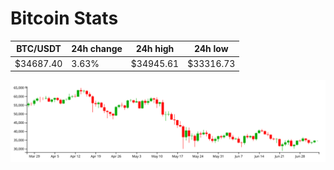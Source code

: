 # Bitcoin Stats

BTC/USDT|24h change|24h high|24h low|
|---|---|---|---|
|$34687.40|3.63%|$34945.61|$33316.73|

<img src="./chart.svg">

